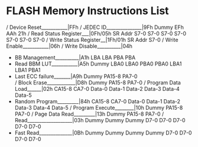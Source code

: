 # FLASH Memory Instructions List

/ Device Reset___________|FFh
/ JEDEC ID_______________|9Fh Dummy EFh AAh 21h
/ Read Status Register___|0Fh/05h SR Addr S7-0 S7-0 S7-0 S7-0 S7-0 S7-0 S7-0
/ Write Status Register__|1Fh/01h SR Addr S7-0
/ Write Enable___________|06h
/ Write Disable__________|04h
* BB Management__________|A1h LBA LBA PBA PBA
* Read BBM LUT___________|A5h Dummy LBA0 LBA0 PBA0 PBA0 LBA1 LBA1 PBA1
* Last ECC failure_______|A9h Dummy PA15-8 PA7-0 				
/ Block Erase____________|D8h Dummy PA15-8 PA7-0
/ Program Data Load______|02h CA15-8 CA7-0 Data-0 Data-1 Data-2 Data-3 Data-4 Data-5
* Random Program_________|84h CA15-8 CA7-0 Data-0 Data-1 Data-2 Data-3 Data-4 Data-5
/ Program Execute________|10h Dummy PA15-8 PA7-0
/ Page Data Read_________|13h Dummy PA15-8 PA7-0
/ Read___________________|03h Dummy Dummy Dummy D7-0 D7-0 D7-0 D7-0 D7-0
* Fast Read______________|0Bh Dummy Dummy Dummy Dummy D7-0 D7-0 D7-0 D7-0